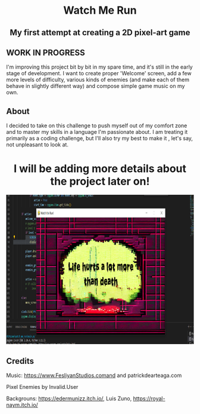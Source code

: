 <h1 align="center">Watch Me Run</h1>
<h2 align="center">My first attempt at creating a 2D pixel-art game</h2>

## WORK IN PROGRESS

I'm improving this project bit by bit in my spare time, and it's still in the early stage of development. I want to create proper 'Welcome' screen, add a few more levels of difficulty, various kinds of enemies (and make each of them behave in slightly different way) and compose simple game music on my own.

## About

 I decided to take on this challenge to push myself out of my comfort zone and to master my skills in a language I'm passionate about. I am treating it primarily as a coding challenge, but I'll also try my best to make it , let's say, not unpleasant to look at.


<h1 align="center">I will be adding more details about the project later on!</h1>

<p align="center"><img src="Picture_watch.png" alt="Logo" width="600" height="400"></p>

## Credits

Music: https://www.FesliyanStudios.comand and patrickdearteaga.com

Pixel Enemies by Invalid.User

Backgrouns: https://edermunizz.itch.io/, Luis Zuno, https://royal-naym.itch.io/ 
